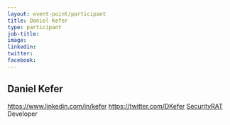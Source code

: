 ```yaml
---
layout: event-point/participant
title: Daniel Kefer
type: participant
job-title:
image: 
linkedin:
twitter:
facebook:
---
```


## Daniel Kefer

https://www.linkedin.com/in/kefer
https://twitter.com/DKefer
[SecurityRAT](https://securityrat.github.io/) Developer
